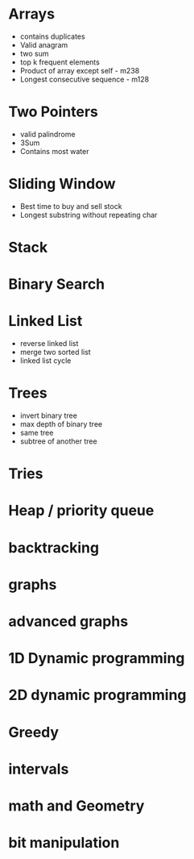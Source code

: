 # Arrays
- contains duplicates
- Valid anagram
- two sum
- top k frequent elements
- Product of array except self - m238
- Longest consecutive sequence - m128


# Two Pointers
- valid palindrome
- 3Sum
- Contains most water


# Sliding Window
- Best time to buy and sell stock
- Longest substring without repeating char

# Stack

# Binary Search

# Linked List 
- reverse linked list
- merge two sorted list
- linked list cycle

# Trees
- invert binary tree
- max depth of binary tree
- same tree
- subtree of another tree


# Tries

# Heap / priority queue

# backtracking

# graphs

# advanced graphs

# 1D Dynamic programming


# 2D dynamic programming

# Greedy

# intervals

# math and Geometry

# bit manipulation